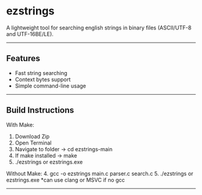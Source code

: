 # ezstrings

A lightweight tool for searching english strings in binary files (ASCII/UTF-8 and UTF-16BE/LE).

---

## Features
- Fast string searching
- Context bytes support
- Simple command-line usage

---

## Build Instructions
With Make:
1. Download Zip
2. Open Terminal
3. Navigate to folder -> cd ezstrings-main
4. If make installed -> make
5. ./ezstrings or ezstrings.exe

Without Make:
4. gcc -o ezstrings main.c parser.c search.c
5. ./ezstrings or ezstrings.exe
*can use clang or MSVC if no gcc

---
